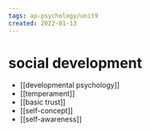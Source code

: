 ```yaml
---
tags: ap-psychology/unit9 
created: 2022-01-13
---
```


# social development

- [[developmental psychology]]
- [[temperament]]
- [[basic trust]]
- [[self-concept]]
- [[self-awareness]]

<!---->